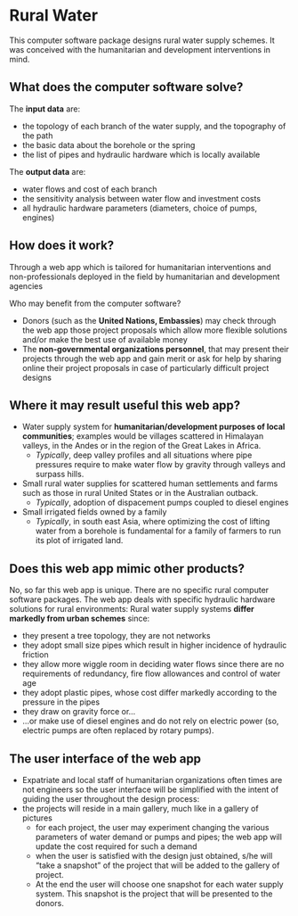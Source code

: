 # Rural Water #

This computer software package designs rural water supply schemes. It was conceived with the humanitarian and development interventions in mind.

## What does the computer software solve? ##

The **input data** are:
- the topology of each branch of the water supply, and the topography of the path
- the basic data about the borehole or the spring
- the list of pipes and hydraulic hardware which is locally available

The **output data** are:
- water flows and cost of each branch
- the sensitivity analysis between water flow and investment costs
- all hydraulic hardware parameters (diameters, choice of pumps, engines)

## How does it work? ##

Through a web app which is tailored for humanitarian interventions and non-professionals deployed in the field by humanitarian and development agencies

Who may benefit from the computer software?
- Donors (such as the **United Nations, Embassies**) may check through the web app those project proposals which allow more flexible solutions and/or make the best use of available money
- The **non-governmental organizations personnel**, that may present their projects through the web app and gain merit or ask for help by sharing online their project proposals in case of particularly difficult project designs



## Where it may result useful this web app?
- Water supply system for **humanitarian/development purposes of local communities**; examples would be villages scattered in Himalayan valleys, in the Andes or in the region of the Great Lakes in Africa.
  - _Typically_, deep valley profiles and all situations where pipe pressures require to make water flow by gravity through valleys and surpass hills.
- Small rural water supplies for scattered human settlements and farms such as those in rural United States or in the Australian outback.
  - _Typically_, adoption of dispacement pumps coupled to diesel engines
- Small irrigated fields owned by a family
  - _Typically_, in south east Asia, where optimizing the cost of lifting water from a  borehole is fundamental for a family of farmers to run its plot of irrigated land.


## Does this web app mimic other products?
No, so far this web app is unique. There are no specific rural computer software packages.
The web app deals with specific hydraulic hardware solutions for rural environments:
Rural water supply systems **differ markedly from urban schemes** since:
- they present a tree topology, they are not networks
- they adopt small size pipes which result in higher incidence of hydraulic friction
- they allow more wiggle room in deciding water flows since there are no requirements of redundancy, fire flow allowances and control of water age
- they adopt plastic pipes, whose cost differ markedly according to the pressure in the pipes
- they draw on gravity force or…
- …or make use of diesel engines and do not rely on electric power (so, electric pumps are often replaced by rotary pumps).



## The user interface of the web app
- Expatriate and local staff of humanitarian organizations often times are not engineers so the user interface will be simplified with the intent of guiding the user throughout the design process:
- the projects will reside in a main gallery, much like in a gallery of pictures
  - for each project, the user may experiment changing the various parameters of water demand or pumps and pipes; the web app will update the cost required for such a demand
  - when the user is satisfied with the design just obtained, s/he will “take a snapshot” of the project that will be added to the gallery of project.
  - At the end the user will choose one snapshot for each water supply system. This snapshot is the project that will be presented to the donors.
